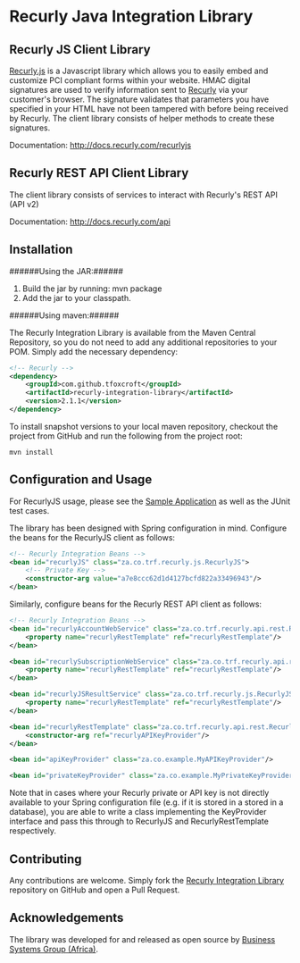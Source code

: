 Recurly Java Integration Library
================================

Recurly JS Client Library
-------------------------

[Recurly.js](http://js.recurly.com/) is a Javascript library which allows you to easily embed and customize PCI compliant
forms within your website. HMAC digital signatures are used to verify information sent to [Recurly](http://recurly.com/)
via your customer's browser. The signature validates that parameters you have specified in your HTML have not
been tampered with before being received by Recurly. The client library consists of helper methods to create 
these signatures.

Documentation: http://docs.recurly.com/recurlyjs

Recurly REST API Client Library
-------------------------------

The client library consists of services to interact with Recurly's REST API (API v2)

Documentation: http://docs.recurly.com/api

Installation
------------

######Using the JAR:######

1. Build the jar by running: mvn package
2. Add the jar to your classpath.

######Using maven:######

The Recurly Integration Library is available from the Maven Central Repository, so you do not need to add any additional
repositories to your POM. Simply add the necessary dependency:

```xml
<!-- Recurly -->
<dependency>
    <groupId>com.github.tfoxcroft</groupId>
    <artifactId>recurly-integration-library</artifactId>
    <version>2.1.1</version>
</dependency>
```

To install snapshot versions to your local maven repository, checkout the project from GitHub and run the following
from the project root:

```console
mvn install
```

Configuration and Usage
-----------------------

For RecurlyJS usage, please see the 
[Sample Application](https://github.com/tfoxcroft/recurly_integration_sample_app) as well as  the JUnit test cases.

The library has been designed with Spring configuration in mind. Configure the beans for the RecurlyJS client as follows:

```xml
<!-- Recurly Integration Beans -->
<bean id="recurlyJS" class="za.co.trf.recurly.js.RecurlyJS">
    <!-- Private Key -->
    <constructor-arg value="a7e8ccc62d1d4127bcfd822a33496943"/>
</bean>
```

Similarly, configure beans for the Recurly REST API client as follows:

```xml
<!-- Recurly Integration Beans -->
<bean id="recurlyAccountWebService" class="za.co.trf.recurly.api.rest.RecurlyAccountWebServiceImpl">
    <property name="recurlyRestTemplate" ref="recurlyRestTemplate"/>
</bean>

<bean id="recurlySubscriptionWebService" class="za.co.trf.recurly.api.rest.RecurlySubscriptionWebServiceImpl">
    <property name="recurlyRestTemplate" ref="recurlyRestTemplate"/>
</bean>

<bean id="recurlyJSResultService" class="za.co.trf.recurly.js.RecurlyJSResultServiceImpl">
    <property name="recurlyRestTemplate" ref="recurlyRestTemplate"/>
</bean>

<bean id="recurlyRestTemplate" class="za.co.trf.recurly.api.rest.RecurlyRestTemplate">
    <constructor-arg ref="recurlyAPIKeyProvider"/>
</bean>

<bean id="apiKeyProvider" class="za.co.example.MyAPIKeyProvider"/>

<bean id="privateKeyProvider" class="za.co.example.MyPrivateKeyProvider"/>
```

Note that in cases where your Recurly private or API key is not directly available to your Spring configuration file
(e.g. if it is stored in a stored in a database), you are able to write a class implementing the KeyProvider interface
and pass this through to RecurlyJS and RecurlyRestTemplate respectively.

Contributing
------------
Any contributions are welcome. Simply fork the [Recurly Integration Library](https://github.com/tfoxcroft/recurly_integration)
repository on GitHub and open a Pull Request.

Acknowledgements
----------------
The library was developed for and released as open source by [Business Systems Group (Africa)](http://www.bsg.co.za).